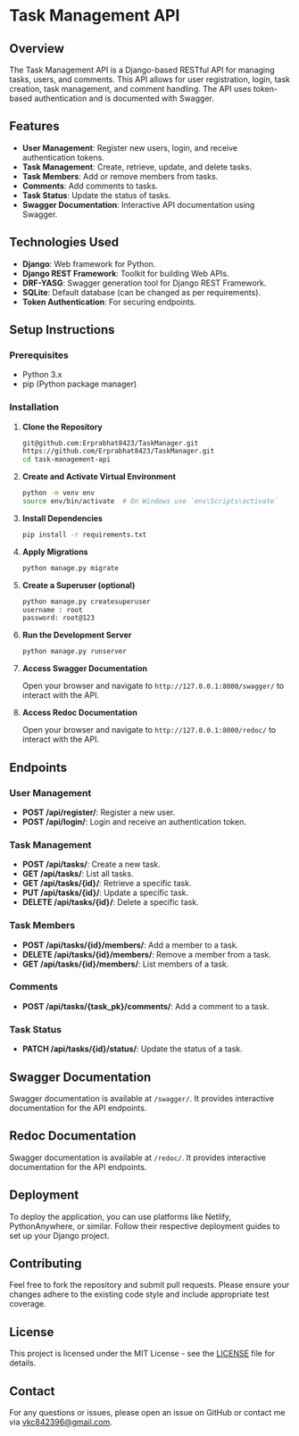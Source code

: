 # Task Management API

## Overview

The Task Management API is a Django-based RESTful API for managing tasks, users, and comments. This API allows for user registration, login, task creation, task management, and comment handling. The API uses token-based authentication and is documented with Swagger.

## Features

- **User Management**: Register new users, login, and receive authentication tokens.
- **Task Management**: Create, retrieve, update, and delete tasks.
- **Task Members**: Add or remove members from tasks.
- **Comments**: Add comments to tasks.
- **Task Status**: Update the status of tasks.
- **Swagger Documentation**: Interactive API documentation using Swagger.

## Technologies Used

- **Django**: Web framework for Python.
- **Django REST Framework**: Toolkit for building Web APIs.
- **DRF-YASG**: Swagger generation tool for Django REST Framework.
- **SQLite**: Default database (can be changed as per requirements).
- **Token Authentication**: For securing endpoints.

## Setup Instructions

### Prerequisites

- Python 3.x
- pip (Python package manager)

### Installation

1. **Clone the Repository**

    ```bash
    git@github.com:Erprabhat8423/TaskManager.git
    https://github.com/Erprabhat8423/TaskManager.git
    cd task-management-api
    ```

2. **Create and Activate Virtual Environment**

    ```bash
    python -m venv env
    source env/bin/activate  # On Windows use `env\Scripts\activate`
    ```

3. **Install Dependencies**

    ```bash
    pip install -r requirements.txt
    ```

4. **Apply Migrations**

    ```bash
    python manage.py migrate
    ```

5. **Create a Superuser (optional)**

    ```bash
    python manage.py createsuperuser
    username : root
    password: root@123
    ```

6. **Run the Development Server**

    ```bash
    python manage.py runserver
    ```

7. **Access Swagger Documentation**

    Open your browser and navigate to `http://127.0.0.1:8000/swagger/` to interact with the API.
   
7. **Access Redoc Documentation**

    Open your browser and navigate to `http://127.0.0.1:8000/redoc/` to interact with the API.

## Endpoints

### User Management

- **POST /api/register/**: Register a new user.
- **POST /api/login/**: Login and receive an authentication token.

### Task Management

- **POST /api/tasks/**: Create a new task.
- **GET /api/tasks/**: List all tasks.
- **GET /api/tasks/{id}/**: Retrieve a specific task.
- **PUT /api/tasks/{id}/**: Update a specific task.
- **DELETE /api/tasks/{id}/**: Delete a specific task.

### Task Members

- **POST /api/tasks/{id}/members/**: Add a member to a task.
- **DELETE /api/tasks/{id}/members/**: Remove a member from a task.
- **GET /api/tasks/{id}/members/**: List members of a task.

### Comments

- **POST /api/tasks/{task_pk}/comments/**: Add a comment to a task.

### Task Status

- **PATCH /api/tasks/{id}/status/**: Update the status of a task.

## Swagger Documentation

Swagger documentation is available at `/swagger/`. It provides interactive documentation for the API endpoints.

## Redoc Documentation

Swagger documentation is available at `/redoc/`. It provides interactive documentation for the API endpoints.

## Deployment

To deploy the application, you can use platforms like Netlify, PythonAnywhere, or similar. Follow their respective deployment guides to set up your Django project.

## Contributing

Feel free to fork the repository and submit pull requests. Please ensure your changes adhere to the existing code style and include appropriate test coverage.

## License

This project is licensed under the MIT License - see the [LICENSE](LICENSE) file for details.

## Contact

For any questions or issues, please open an issue on GitHub or contact me via vkc842396@gmail.com.
